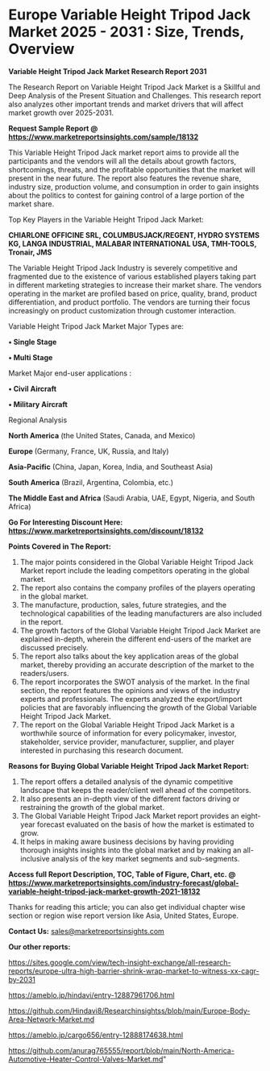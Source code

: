 # Europe Variable Height Tripod Jack Market 2025 - 2031 : Size, Trends, Overview

<strong>Variable Height Tripod Jack Market Research Report 2031</strong>

The Research Report on Variable Height Tripod Jack Market is a Skillful and Deep Analysis of the Present Situation and Challenges. This research report also analyzes other important trends and market drivers that will affect market growth over 2025-2031.

<strong>Request Sample Report @ <a href=https://www.marketreportsinsights.com/sample/18132>https://www.marketreportsinsights.com/sample/18132</a></strong>

This Variable Height Tripod Jack market report aims to provide all the participants and the vendors will all the details about growth factors, shortcomings, threats, and the profitable opportunities that the market will present in the near future. The report also features the revenue share, industry size, production volume, and consumption in order to gain insights about the politics to contest for gaining control of a large portion of the market share.

Top Key Players in the Variable Height Tripod Jack Market:

<strong>CHIARLONE OFFICINE SRL, COLUMBUSJACK/REGENT, HYDRO SYSTEMS KG, LANGA INDUSTRIAL, MALABAR INTERNATIONAL USA, TMH-TOOLS, Tronair, JMS</strong>

The Variable Height Tripod Jack Industry is severely competitive and fragmented due to the existence of various established players taking part in different marketing strategies to increase their market share. The vendors operating in the market are profiled based on price, quality, brand, product differentiation, and product portfolio. The vendors are turning their focus increasingly on product customization through customer interaction.

Variable Height Tripod Jack Market Major Types are:

<strong>• Single Stage

• Multi Stage</strong>

Market Major end-user applications :

<strong>• Civil Aircraft

• Military Aircraft</strong>

Regional Analysis

</u><strong><b>North America</b></strong> (the United States, Canada, and Mexico)

<strong><b>Europe </b></strong>(Germany, France, UK, Russia, and Italy)

<strong><b>Asia-Pacific</b></strong> (China, Japan, Korea, India, and Southeast Asia)

<strong><b>South America</b></strong> (Brazil, Argentina, Colombia, etc.)

<strong><b>The Middle East and Africa</b></strong> (Saudi Arabia, UAE, Egypt, Nigeria, and South Africa)

<strong>Go For Interesting Discount Here: <a href=https://www.marketreportsinsights.com/discount/18132>https://www.marketreportsinsights.com/discount/18132</a></strong>

<strong>Points Covered in The Report:</strong>
<ol>
  <li>The major points considered in the Global Variable Height Tripod Jack Market report include the leading competitors operating in the global market.</li>
  <li>The report also contains the company profiles of the players operating in the global market.</li>
  <li>The manufacture, production, sales, future strategies, and the technological capabilities of the leading manufacturers are also included in the report.</li>
  <li>The growth factors of the Global Variable Height Tripod Jack Market are explained in-depth, wherein the different end-users of the market are discussed precisely.</li>
  <li>The report also talks about the key application areas of the global market, thereby providing an accurate description of the market to the readers/users.</li>
  <li>The report incorporates the SWOT analysis of the market. In the final section, the report features the opinions and views of the industry experts and professionals. The experts analyzed the export/import policies that are favorably influencing the growth of the Global Variable Height Tripod Jack Market.</li>
  <li>The report on the Global Variable Height Tripod Jack Market is a worthwhile source of information for every policymaker, investor, stakeholder, service provider, manufacturer, supplier, and player interested in purchasing this research document.</li>
</ol>
<strong>Reasons for Buying Global Variable Height Tripod Jack Market Report:</strong>

<ol>
  <li>The report offers a detailed analysis of the dynamic competitive landscape that keeps the reader/client well ahead of the competitors.</li>
  <li>It also presents an in-depth view of the different factors driving or restraining the growth of the global market.</li>
  <li>The Global Variable Height Tripod Jack Market report provides an eight-year forecast evaluated on the basis of how the market is estimated to grow.</li>
  <li>It helps in making aware business decisions by having providing thorough insights insights into the global market and by making an all-inclusive analysis of the key market segments and sub-segments.</li>
</ol>
<strong>Access full Report Description, TOC, Table of Figure, Chart, etc. @ <a href=https://www.marketreportsinsights.com/industry-forecast/global-variable-height-tripod-jack-market-growth-2021-18132>https://www.marketreportsinsights.com/industry-forecast/global-variable-height-tripod-jack-market-growth-2021-18132</a></strong>


Thanks for reading this article; you can also get individual chapter wise section or region wise report version like Asia, United States, Europe.

<strong>Contact Us:</strong>
sales@marketreportsinsights.com

<strong>Our other reports:</strong>

<a href=https://sites.google.com/view/tech-insight-exchange/all-research-reports/europe-ultra-high-barrier-shrink-wrap-market-to-witness-xx-cagr-by-2031>https://sites.google.com/view/tech-insight-exchange/all-research-reports/europe-ultra-high-barrier-shrink-wrap-market-to-witness-xx-cagr-by-2031</a>

<a href=https://ameblo.jp/hindavi/entry-12887961706.html>https://ameblo.jp/hindavi/entry-12887961706.html</a>

<a href=https://github.com/Hindavi8/Researchinsightss/blob/main/Europe-Body-Area-Network-Market.md>https://github.com/Hindavi8/Researchinsightss/blob/main/Europe-Body-Area-Network-Market.md</a>

<a href=https://ameblo.jp/cargo656/entry-12888174638.html>https://ameblo.jp/cargo656/entry-12888174638.html</a>

<a href=https://github.com/anurag765555/report/blob/main/North-America-Automotive-Heater-Control-Valves-Market.md>https://github.com/anurag765555/report/blob/main/North-America-Automotive-Heater-Control-Valves-Market.md</a>"
